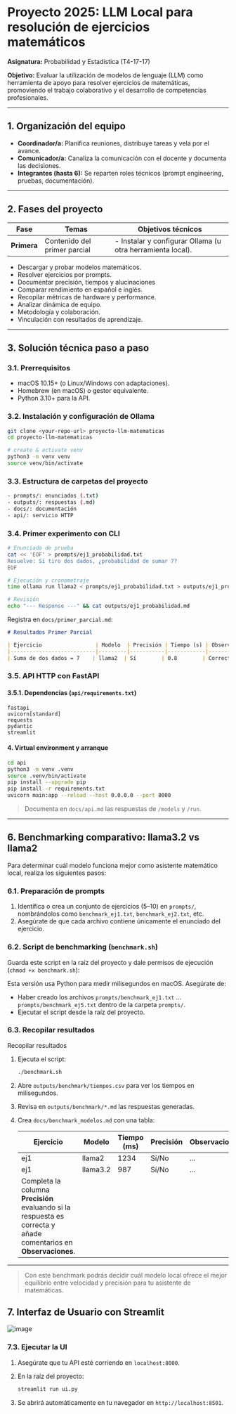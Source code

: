 # Proyecto 2025: LLM Local para resolución de ejercicios matemáticos

**Asignatura:** Probabilidad y Estadística (T4-17-17)

**Objetivo:** Evaluar la utilización de modelos de lenguaje (LLM) como herramienta de apoyo para resolver ejercicios de matemáticas, promoviendo el trabajo colaborativo y el desarrollo de competencias profesionales.

---

## 1. Organización del equipo

* **Coordinador/a:** Planifica reuniones, distribuye tareas y vela por el avance.
* **Comunicador/a:** Canaliza la comunicación con el docente y documenta las decisiones.
* **Integrantes (hasta 6):** Se reparten roles técnicos (prompt engineering, pruebas, documentación).

---

## 2. Fases del proyecto

| Fase        | Temas                        | Objetivos técnicos                                         |
| ----------- | ---------------------------- | ---------------------------------------------------------- |
| **Primera** | Contenido del primer parcial | - Instalar y configurar Ollama (u otra herramienta local). |

* Descargar y probar modelos matemáticos.
* Resolver ejercicios por prompts.
* Documentar precisión, tiempos y alucinaciones
* Comparar rendimiento en español e inglés.
* Recopilar métricas de hardware y performance.
* Analizar dinámica de equipo.
* Metodología y colaboración.
* Vinculación con resultados de aprendizaje.


---

## 3. Solución técnica paso a paso

### 3.1. Prerrequisitos

* macOS 10.15+ (o Linux/Windows con adaptaciones).
* Homebrew (en macOS) o gestor equivalente.
* Python 3.10+ para la API.

### 3.2. Instalación y configuración de Ollama

```bash
git clone <your-repo-url> proyecto-llm-matematicas
cd proyecto-llm-matematicas

# create & activate venv
python3 -m venv venv
source venv/bin/activate
```

### 3.3. Estructura de carpetas del proyecto

```bash
- prompts/: enunciados (.txt)
- outputs/: respuestas (.md)
- docs/: documentación
- api/: servicio HTTP
```

### 3.4. Primer experimento con CLI

```bash
# Enunciado de prueba
cat << 'EOF' > prompts/ej1_probabilidad.txt
Resuelve: Si tiro dos dados, ¿probabilidad de sumar 7?
EOF

# Ejecución y cronometraje
time ollama run llama2 < prompts/ej1_probabilidad.txt > outputs/ej1_probabilidad.md

# Revisión
echo "--- Response ---" && cat outputs/ej1_probabilidad.md
```

Registra en `docs/primer_parcial.md`:

```markdown
# Resultados Primer Parcial

| Ejercicio                 | Modelo  | Precisión | Tiempo (s) | Observaciones            |
|---------------------------|---------|-----------|------------|--------------------------|
| Suma de dos dados = 7    | llama2  | Sí        | 0.8        | Correcto, sin alucinaciones |
```

### 3.5. API HTTP con FastAPI

#### 3.5.1. Dependencias (`api/requirements.txt`)

```text
fastapi
uvicorn[standard]
requests
pydantic
streamlit
```

#### 4. Virtual environment y arranque

```bash
cd api
python3 -m venv .venv
source .venv/bin/activate
pip install --upgrade pip
pip install -r requirements.txt
uvicorn main:app --reload --host 0.0.0.0 --port 8000
```

> Documenta en `docs/api.md` las respuestas de `/models` y `/run`.

---

## 6. Benchmarking comparativo: llama3.2 vs llama2

Para determinar cuál modelo funciona mejor como asistente matemático local, realiza los siguientes pasos:

### 6.1. Preparación de prompts

1. Identifica o crea un conjunto de ejercicios (5–10) en `prompts/`, nombrándolos como `benchmark_ej1.txt`, `benchmark_ej2.txt`, etc.
2. Asegúrate de que cada archivo contiene únicamente el enunciado del ejercicio.

### 6.2. Script de benchmarking (`benchmark.sh`)

Guarda este script en la raíz del proyecto y dale permisos de ejecución (`chmod +x benchmark.sh`):

Esta versión usa Python para medir milisegundos en macOS. Asegúrate de:

* Haber creado los archivos `prompts/benchmark_ej1.txt` … `prompts/benchmark_ej5.txt` dentro de la carpeta `prompts/`.
* Ejecutar el script desde la raíz del proyecto.

### 6.3. Recopilar resultados

Recopilar resultados

1. Ejecuta el script:

   ```bash
   ./benchmark.sh
   ```
2. Abre `outputs/benchmark/tiempos.csv` para ver los tiempos en milisegundos.
3. Revisa en `outputs/benchmark/*.md` las respuestas generadas.
4. Crea `docs/benchmark_modelos.md` con una tabla:

   | Ejercicio                                                                                                         | Modelo   | Tiempo (ms) | Precisión | Observaciones |
   | ----------------------------------------------------------------------------------------------------------------- | -------- | ----------- | --------- | ------------- |
   | ej1                                                                                                               | llama2   | 1234        | Sí/No     | ...           |
   | ej1                                                                                                               | llama3.2 | 987         | Sí/No     | ...           |
   | Completa la columna **Precisión** evaluando si la respuesta es correcta y añade comentarios en **Observaciones**. |          |             |           |               |

---

> Con este benchmark podrás decidir cuál modelo local ofrece el mejor equilibrio entre velocidad y precisión para tu asistente de matemáticas.


## 7. Interfaz de Usuario con Streamlit


![image](https://github.com/user-attachments/assets/27228ff6-cd08-49c7-a8e3-be546a0a5739)


### 7.3. Ejecutar la UI

1. Asegúrate que tu API esté corriendo en `localhost:8000`.
2. En la raíz del proyecto:

   ```bash
   streamlit run ui.py
   ```
3. Se abrirá automáticamente en tu navegador en `http://localhost:8501`.
